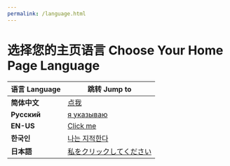 ```yaml
---
permalink: /language.html
---
```


# 选择您的主页语言 Choose Your Home Page Language

| **语言 Language** | **跳转 Jump to** |
| ----------------- | ---------------- |
| **简体中文** | [点我](https://corestudi0.github.io) |
| **Русский** | [я указываю](/ru.html) |
| **EN-US** | [Click me](/en.html) |
| **한국인** | [나는 지적한다](/kr.html) |
| **日本語** | [私をクリックしてください](/jp.html) |
